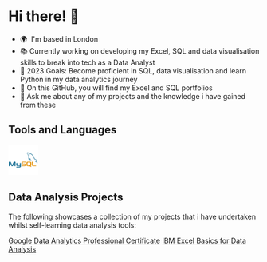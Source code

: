 Hi there! 👋
===================================

*   🌍  I'm based in London
*   📚  Currently working on developing my Excel, SQL and data visualisation skills to break into tech as a Data Analyst
*   🎯 2023 Goals: Become proficient in SQL, data visualisation and learn Python in my data analytics journey
*   🌱 On this GitHub, you will find my Excel and SQL portfolios 
*   💬 Ask me about any of my projects and the knowledge i have gained from these

## Tools and Languages
<p align="left"> <a href="https://www.mysql.com/" target="_blank" rel="noreferrer"> <img src="https://raw.githubusercontent.com/devicons/devicon/master/icons/mysql/mysql-original-wordmark.svg" alt="mysql" width="60" height="60"/> </a> </p>

## Data Analysis Projects
The following showcases a collection of my projects that i have undertaken whilst self-learning data analysis tools:

[Google Data Analytics Professional Certificate](https://github.com/Rasihha/Google-Data-Analytics-Professional-Certificate.git)
[IBM Excel Basics for Data Analysis](https://github.com/Rasihha/IBM_Excel_Basics_For_Data_Analysis.git)
            
